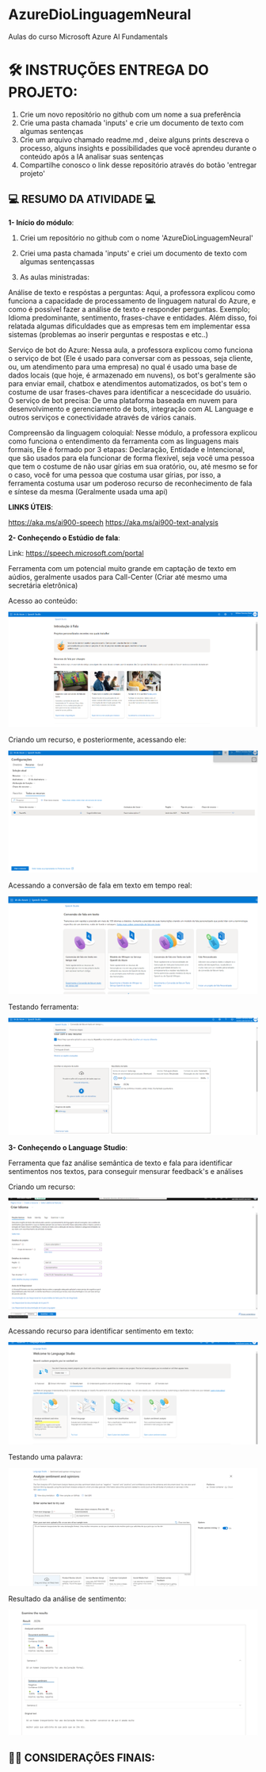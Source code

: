 # AzureDioLinguagemNeural
Aulas do curso Microsoft Azure  AI Fundamentals

# 🛠️ INSTRUÇÕES ENTREGA DO PROJETO: 

1. Crie um novo repositório no github com um nome a sua preferência
2. Crie uma pasta chamada 'inputs' e crie um documento de texto com algumas sentenças
3. Crie um arquivo chamado readme.md , deixe alguns prints descreva o processo, alguns insights e possibilidades que você aprendeu durante o conteúdo após a IA analisar suas sentenças
4. Compartilhe conosco o link desse repositório através do botão 'entregar projeto'
 


## 💻 RESUMO DA ATIVIDADE 💻 

**1- Início do módulo**: 

1) Criei um repositório no github com o nome 'AzureDioLinguagemNeural'

2) Criei uma pasta chamada 'inputs' e criei um documento de texto com algumas sentençassas

3) As aulas ministradas:

Análise de texto e respóstas a perguntas: Aqui, a professora explicou como funciona a capacidade de processamento de linguagem natural do Azure, e como é possível fazer a análise de texto e responder perguntas. Exemplo; Idioma predominante, sentimento, frases-chave e entidades. Além disso, foi relatada algumas dificuldades que as empresas tem em implementar essa sistemas (problemas ao inserir perguntas e respostas e etc..)

Serviço de bot do Azure: Nessa aula, a professora explicou como funciona o serviço de bot (Ele é usado para conversar com as pessoas, seja cliente, ou, um atendimento para uma empresa) no qual é usado uma base de dados locais (que hoje, é armazenado em nuvens), os bot's geralmente são para enviar email, chatbox e atendimentos automatizados, os bot's tem o costume de usar frases-chaves para identificar a nescecidade do usuário. O serviço de bot precisa: De uma plataforma baseada em nuvem para desenvolvimento e gerenciamento de bots, integração com AL Language e outros serviços e conectividade através de vários canais.

Compreensão da linguagem coloquial: Nesse módulo, a professora explicou como funciona o entendimento da ferramenta com as linguagens mais formais, Ele é formado por 3 etapas: Declaração, Entidade e Intencional, que são usados para ela funcionar de forma flexível, seja você uma pessoa que tem o costume de não usar gírias em sua oratório, ou, até mesmo se for o caso, você for uma pessoa que costuma usar gírias, por isso, a ferramenta costuma usar um poderoso recurso de reconhecimento de fala e síntese da mesma (Geralmente usada uma api)



**LINKS ÚTEIS**: 

https://aka.ms/ai900-speech
https://aka.ms/ai900-text-analysis


**2- Conheçendo o Estúdio de fala**: 

Link: https://speech.microsoft.com/portal

Ferramenta com um potencial muito grande em captação de texto em aúdios, geralmente usados para Call-Center (Criar até mesmo uma secretária eletrônica)

Acesso ao conteúdo:

![Fala](/inputs/fala1.png)

Criando um recurso, e posteriormente, acessando ele:

![Fala2](/inputs/fala2.png)

Acessando a conversão de fala em texto em tempo real:

![Fala2](/inputs/fala3.png)

Testando ferramenta:

![Fala3](/inputs/fala4.png)

**3- Conheçendo o Language Studio**:

Ferramenta que faz análise semântica de texto e fala para identificar sentimentos nos textos, para conseguir mensurar feedback's e análises

Criando um recurso:

![lstudio](/inputs/language1.png)

Acessando recurso para identificar sentimento em texto:

![lstudio2](/inputs/language2.png)

Testando uma palavra:

![lstudio3](/inputs/language3.png)

Resultado da análise de sentimento:

![lstudio4](/inputs/language4.png)



## ✍🏻 CONSIDERAÇÕES FINAIS:




